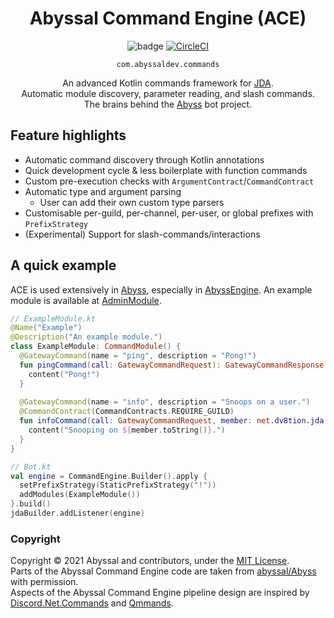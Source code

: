 <div align="center">

<h1>Abyssal Command Engine (ACE)</h1>

![badge](https://github.com/abyssal/command-engine/workflows/Gradle/badge.svg) [![CircleCI](https://img.shields.io/circleci/build/github/abyssal/command-engine)](https://circleci.com/gh/abyssal/command-engine)

<code>com.abyssaldev.commands</code>


An advanced Kotlin commands framework for [JDA](https://github.com/DV8FromTheWorld/JDA).  
Automatic module discovery, parameter reading, and slash commands.  
The brains behind the [Abyss](https://github.com/abyssal/abyss) bot project.

</div>

## Feature highlights
- Automatic command discovery through Kotlin annotations
- Quick development cycle & less boilerplate with function commands
- Custom pre-execution checks with `ArgumentContract`/`CommandContract`
- Automatic type and argument parsing
  - User can add their own custom type parsers
- Customisable per-guild, per-channel, per-user, or global prefixes with `PrefixStrategy`
- (Experimental) Support for slash-commands/interactions

## A quick example
ACE is used extensively in [Abyss](abyssal/Abyss), especially in [AbyssEngine](https://github.com/abyssal/abyss/blob/v16-kt/src/main/kotlin/com/abyssaldev/abyss/AbyssEngine.kt#L93). An example module is available at [AdminModule](https://github.com/abyssal/abyss/blob/v16-kt/src/main/kotlin/com/abyssaldev/abyss/commands/gateway/AdminModule.kt).
```kt
// ExampleModule.kt
@Name("Example")
@Description("An example module.")
class ExampleModule: CommandModule() {
  @GatewayCommand(name = "ping", description = "Pong!")
  fun pingCommand(call: GatewayCommandRequest): GatewayCommandResponse = respond {
    content("Pong!")
  }
  
  @GatewayCommand(name = "info", description = "Snoops on a user.")
  @CommandContract(CommandContracts.REQUIRE_GUILD)
  fun infoCommand(call: GatewayCommandRequest, member: net.dv8tion.jda.api.entities.Member) = respond {
    content("Snooping on ${member.toString()}.")
  }
}

// Bot.kt
val engine = CommandEngine.Builder().apply {
  setPrefixStrategy(StaticPrefixStrategy("!"))
  addModules(ExampleModule())
}.build()
jdaBuilder.addListener(engine)
```

### Copyright
Copyright &copy; 2021 Abyssal and contributors, under the [MIT License](LICENSE.md).  
Parts of the Abyssal Command Engine code are taken from [abyssal/Abyss](https://github.com/abyssal/abyss) with permission.  
Aspects of the Abyssal Command Engine pipeline design are inspired by [Discord.Net.Commands](https://github.com/discord-net/Discord.Net/tree/dev/src/Discord.Net.Commands) and [Qmmands](https://github.com/Quahu/Qmmands).
